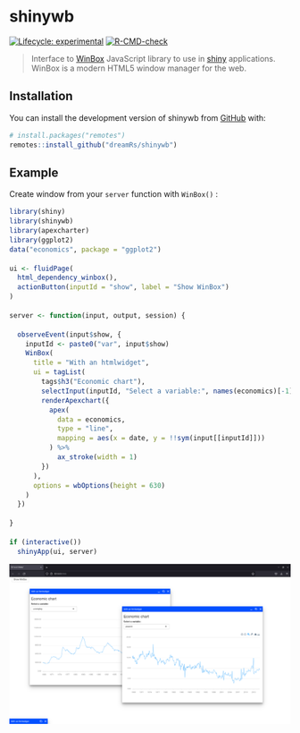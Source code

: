 # shinywb

<!-- badges: start -->
[![Lifecycle: experimental](https://img.shields.io/badge/lifecycle-experimental-orange.svg)](https://lifecycle.r-lib.org/articles/stages.html#experimental)
[![R-CMD-check](https://github.com/dreamRs/shinywb/actions/workflows/R-CMD-check.yaml/badge.svg)](https://github.com/dreamRs/shinywb/actions/workflows/R-CMD-check.yaml)
<!-- badges: end -->

> Interface to [WinBox](https://nextapps-de.github.io/winbox/) JavaScript library to use in [shiny](https://shiny.rstudio.com/) applications. WinBox is a modern HTML5 window manager for the web.

## Installation

You can install the development version of shinywb from [GitHub](https://github.com/) with:

``` r
# install.packages("remotes")
remotes::install_github("dreamRs/shinywb")
```

## Example

Create window from your `server` function with `WinBox()` :

```r
library(shiny)
library(shinywb)
library(apexcharter)
library(ggplot2)
data("economics", package = "ggplot2")

ui <- fluidPage(
  html_dependency_winbox(),
  actionButton(inputId = "show", label = "Show WinBox")
)

server <- function(input, output, session) {

  observeEvent(input$show, {
    inputId <- paste0("var", input$show)
    WinBox(
      title = "With an htmlwidget",
      ui = tagList(
        tags$h3("Economic chart"),
        selectInput(inputId, "Select a variable:", names(economics)[-1]),
        renderApexchart({
          apex(
            data = economics, 
            type = "line", 
            mapping = aes(x = date, y = !!sym(input[[inputId]]))
          ) %>%
            ax_stroke(width = 1)
        })
      ),
      options = wbOptions(height = 630)
    )
  })

}

if (interactive())
  shinyApp(ui, server)
```

![](man/figures/winbox.png)
